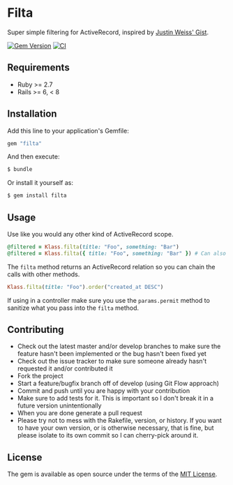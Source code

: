 # Filta

Super simple filtering for ActiveRecord, inspired by [Justin Weiss' Gist](https://gist.github.com/justinweiss/9065666).

[![Gem Version](https://badge.fury.io/rb/filta.svg)](https://badge.fury.io/rb/filta)
[![CI](https://github.com/boxt/filta/actions/workflows/ci.yml/badge.svg)](https://github.com/boxt/filta/actions/workflows/ci.yml)
## Requirements

* Ruby >= 2.7
* Rails >= 6, < 8

## Installation

Add this line to your application's Gemfile:

```ruby
gem "filta"
```

And then execute:

```bash
$ bundle
```

Or install it yourself as:

```bash
$ gem install filta
```

## Usage

Use like you would any other kind of ActiveRecord scope.

```ruby
@filtered = Klass.filta(title: "Foo", something: "Bar")
@filtered = Klass.filta({ title: "Foo", something: "Bar" }) # Can also use with hash
```

The `filta` method returns an ActiveRecord relation so you can chain the calls with other methods.

```ruby
Klass.filta(title: "Foo").order("created_at DESC")
```

If using in a controller make sure you use the `params.permit` method to sanitize what you pass into the `filta` method.

## Contributing

- Check out the latest master and/or develop branches to make sure the feature hasn't been implemented or the bug hasn't been fixed yet
- Check out the issue tracker to make sure someone already hasn't requested it and/or contributed it
- Fork the project
- Start a feature/bugfix branch off of develop (using Git Flow approach)
- Commit and push until you are happy with your contribution
- Make sure to add tests for it. This is important so I don't break it in a future version unintentionally
- When you are done generate a pull request
- Please try not to mess with the Rakefile, version, or history. If you want to have your own version, or is otherwise necessary, that is fine, but please isolate to its own commit so I can cherry-pick around it.

## License

The gem is available as open source under the terms of the [MIT License](http://opensource.org/licenses/MIT).
